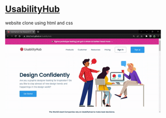 # <a href="https://b0n21en5.github.io/UsabilityHub/">UsabilityHub</a>
website clone using html and css


![](https://github.com/b0n21en5/UsabilityHub/blob/main/assets/usab.gif)

